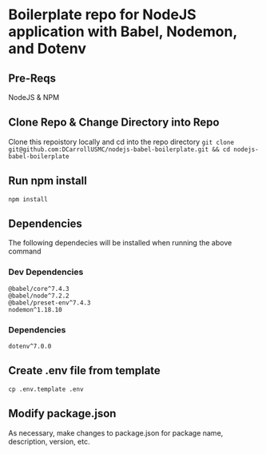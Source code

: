 # Boilerplate repo for NodeJS application with Babel, Nodemon, and Dotenv

## Pre-Reqs
NodeJS & NPM

## Clone Repo & Change Directory into Repo
Clone this repoistory locally and cd into the repo directory
`git clone git@github.com:DCarrollUSMC/nodejs-babel-boilerplate.git && cd nodejs-babel-boilerplate`

## Run npm install
`npm install`

## Dependencies
The following dependecies will be installed when running the above command

### Dev Dependencies
```
@babel/core^7.4.3
@babel/node^7.2.2
@babel/preset-env^7.4.3
nodemon^1.18.10
```

### Dependencies
`dotenv^7.0.0`

## Create .env file from template
`cp .env.template .env`

## Modify package.json
As necessary, make changes to package.json for package name, description, version, etc.
